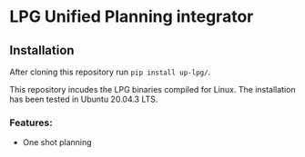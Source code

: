 # LPG Unified Planning integrator

## Installation

After cloning this repository run ```pip install up-lpg/```.

This repository incudes the LPG binaries compiled for Linux. The installation has been tested in Ubuntu 20.04.3 LTS.

### Features:
- One shot planning


